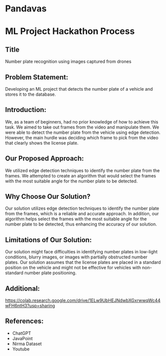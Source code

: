 # Pandavas

# ML Project Hackathon Process

## Title
Number plate recognition using images captured from drones

## Problem Statement:
Developing an ML project that detects the number plate of a vehicle and stores it to the database.

## Introduction:
We, as a team of beginners, had no prior knowledge of how to achieve this task. We aimed to take out frames from the video and manipulate them. We were able to detect the number plate from the vehicle using edge detection. However, the main hurdle was deciding which frame to pick from the video that clearly shows the license plate.

## Our Proposed Approach:
We utilized edge detection techniques to identify the number plate from the frames. We attempted to create an algorithm that would select the frames with the most suitable angle for the number plate to be detected.

## Why Choose Our Solution?
Our solution utilizes edge detection techniques to identify the number plate from the frames, which is a reliable and accurate approach. In addition, our algorithm helps select the frames with the most suitable angle for the number plate to be detected, thus enhancing the accuracy of our solution.

## Limitations of Our Solution:
Our solution might face difficulties in identifying number plates in low-light conditions, blurry images, or images with partially obstructed number plates. Our solution assumes that the license plates are placed in a standard position on the vehicle and might not be effective for vehicles with non-standard number plate positioning.

## Additional:
https://colab.research.google.com/drive/1ELw9UbHEJNdwbXGxrwwqWc44wFH6ntH3?usp=sharing


## References:
- ChatGPT
- JavaPoint
- Nirma Dataset
- Youtube

